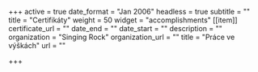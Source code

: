 +++
active = true
date_format = "Jan 2006"
headless = true
subtitle = ""
title = "Certifikáty"
weight = 50
widget = "accomplishments"
[[item]]
certificate_url = ""
date_end = ""
date_start = ""
description = ""
organization = "Singing Rock"
organization_url = ""
title = "Práce ve výškách"
url = ""

+++
